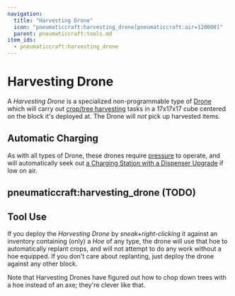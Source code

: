 ```yaml
---
navigation:
  title: "Harvesting Drone"
  icon: "pneumaticcraft:harvesting_drone[pneumaticcraft:air=120000]"
  parent: pneumaticcraft:tools.md
item_ids:
  - pneumaticcraft:harvesting_drone
---
```


# Harvesting Drone

A *Harvesting Drone* is a specialized non-programmable type of [Drone](./drone.md) which will carry out [crop/tree harvesting](../harvest.md) tasks in a 17x17x17 cube centered on the block it's deployed at. The Drone will *not* pick up harvested items.

## Automatic Charging

<ItemImage id="pneumaticcraft:charging_station" />

As with all types of Drone, these drones require [pressure](../pressure.md) to operate, and will automatically seek out [a Charging Station with a Dispenser Upgrade](./drone.md#charging) if low on air.

## pneumaticcraft:harvesting_drone (TODO)

<GameScene zoom={4}>
  <Entity id="pneumaticcraft:harvesting_drone" y={-0.3} />
</GameScene>

## Tool Use

If you deploy the *Harvesting Drone* by *sneak+right-clicking* it against an inventory containing (only) a *Hoe* of any type, the drone will use that hoe to automatically replant crops, and will not attempt to do any work without a hoe equipped. If you don't care about replanting, just deploy the drone against any other block.

Note that Harvesting Drones have figured out how to chop down trees with a hoe instead of an axe; they're clever like that.

<Recipe id="pneumaticcraft:harvesting_drone" />


